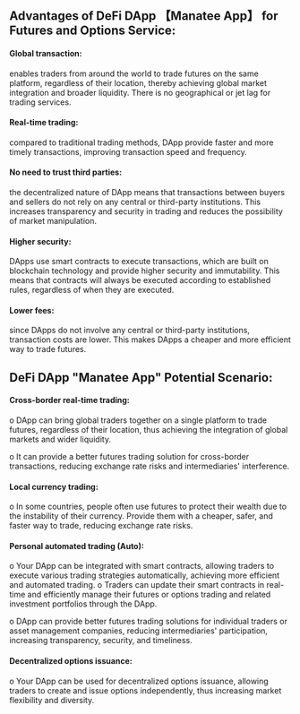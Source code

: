 ## Advantages of DeFi DApp 【Manatee App】 for Futures and Options Service:

#### Global transaction: 
enables traders from around the world to trade futures on the same platform, regardless of their location, thereby achieving global market integration and broader liquidity. There is no geographical or jet lag for trading services.

#### Real-time trading: 
compared to traditional trading methods, DApp provide faster and more timely transactions, improving transaction speed and frequency.

#### No need to trust third parties: 
the decentralized nature of DApp means that transactions between buyers and sellers do not rely on any central or third-party institutions. This increases transparency and security in trading and reduces the possibility of market manipulation.

#### Higher security: 
DApps use smart contracts to execute transactions, which are built on blockchain technology and provide higher security and immutability. This means that contracts will always be executed according to established rules, regardless of when they are executed.

#### Lower fees: 
since DApps do not involve any central or third-party institutions, transaction costs are lower. This makes DApps a cheaper and more efficient way to trade futures.




## DeFi DApp "Manatee App"  Potential Scenario:

#### Cross-border real-time trading:

o	 DApp can bring global traders together on a single platform to trade futures, regardless of their location, thus achieving the integration of global markets and wider liquidity.

o	It can provide a better futures trading solution for cross-border transactions, reducing exchange rate risks and intermediaries' interference.


#### Local currency trading:
o	In some countries, people often use futures to protect their wealth due to the instability of their currency. Provide them with a cheaper, safer, and faster way to trade, reducing exchange rate risks.
#### Personal automated trading (Auto):
o	Your DApp can be integrated with smart contracts, allowing traders to execute various trading strategies automatically, achieving more efficient and automated trading.
o	Traders can update their smart contracts in real-time and efficiently manage their futures or options trading and related investment portfolios through the DApp.

o	DApp can provide better futures trading solutions for individual traders or asset management companies, reducing intermediaries' participation, increasing transparency, security, and timeliness.

#### Decentralized options issuance: 
o	Your DApp can be used for decentralized options issuance, allowing traders to create and issue options independently, thus increasing market flexibility and diversity.

